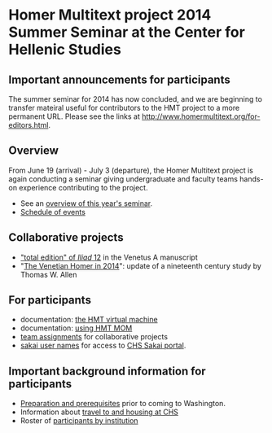# Homer Multitext project 2014 Summer Seminar at the Center for Hellenic Studies #


## Important announcements for participants ##

The summer seminar for 2014 has now concluded, and we are beginning to transfer mateiral useful for contributors to the HMT project to a more permanent URL.  Please see  the links at
<http://www.homermultitext.org/for-editors.html>.


## Overview ##


From June 19 (arrival) - July 3 (departure), the Homer Multitext project is again conducting a seminar
giving undergraduate and faculty teams hands-on experience contributing to the project.


- See an [overview of this year's seminar](overview.html).
- [Schedule of events](schedule.html)

## Collaborative projects ##

- ["total edition" of *Iliad* 12](totalediting.html) in the Venetus A manuscript
- "[The Venetian Homer in 2014](VH2014.html)": update of a nineteenth century study by Thomas W. Allen


## For participants ##

- documentation:  [the HMT virtual machine](vm/index.html)
- documentation:  [using HMT MOM](mom/index.html)
- [team assignments](teams.html) for collaborative projects
- [sakai user  names](sakai.html) for access to [CHS Sakai portal](http://sakai.chs.harvard.edu/portal).

## Important background information for participants ##

- [Preparation and prerequisites](prep.html) prior to coming to Washington.
- Information about [travel to and housing at CHS](travel.html)
- Roster of [participants by institution](participants.html)







